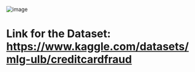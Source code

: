 ![image](https://github.com/SAICHARANKV/CodSoft-Internship/assets/78423038/eade97aa-9779-4f6f-bc7a-45a1070fde2b)

# Link for the Dataset: https://www.kaggle.com/datasets/mlg-ulb/creditcardfraud
